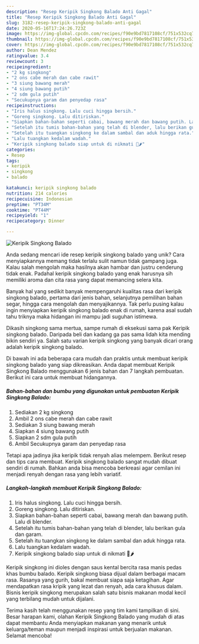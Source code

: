 ```yaml
---
description: "Resep Keripik Singkong Balado Anti Gagal"
title: "Resep Keripik Singkong Balado Anti Gagal"
slug: 3182-resep-keripik-singkong-balado-anti-gagal
date: 2020-05-16T17:24:26.723Z
image: https://img-global.cpcdn.com/recipes/f90e9bd7817108cf/751x532cq70/keripik-singkong-balado-foto-resep-utama.jpg
thumbnail: https://img-global.cpcdn.com/recipes/f90e9bd7817108cf/751x532cq70/keripik-singkong-balado-foto-resep-utama.jpg
cover: https://img-global.cpcdn.com/recipes/f90e9bd7817108cf/751x532cq70/keripik-singkong-balado-foto-resep-utama.jpg
author: Dean Mendez
ratingvalue: 3.4
reviewcount: 3
recipeingredient:
- "2 kg singkong"
- "2 ons cabe merah dan cabe rawit"
- "3 siung bawang merah"
- "4 siung bawang putih"
- "2 sdm gula putih"
- "Secukupnya garam dan penyedap rasa"
recipeinstructions:
- "Iris halus singkong. Lalu cuci hingga bersih."
- "Goreng singkong. Lalu ditiriskan."
- "Siapkan bahan-bahan seperti cabai, bawang merah dan bawang putih. Lalu di blender."
- "Setelah itu tumis bahan-bahan yang telah di blender, lalu berikan gula dan garam."
- "Setelah itu tuangkan singkong ke dalam sambal dan aduk hingga rata."
- "Lalu tuangkan kedalam wadah."
- "Keripik singkong balado siap untuk di nikmati 🍠🌶"
categories:
- Resep
tags:
- keripik
- singkong
- balado

katakunci: keripik singkong balado 
nutrition: 214 calories
recipecuisine: Indonesian
preptime: "PT34M"
cooktime: "PT44M"
recipeyield: "1"
recipecategory: Dinner

---
```



![Keripik Singkong Balado](https://img-global.cpcdn.com/recipes/f90e9bd7817108cf/751x532cq70/keripik-singkong-balado-foto-resep-utama.jpg)

Anda sedang mencari ide resep keripik singkong balado yang unik? Cara menyiapkannya memang tidak terlalu sulit namun tidak gampang juga. Kalau salah mengolah maka hasilnya akan hambar dan justru cenderung tidak enak. Padahal keripik singkong balado yang enak harusnya sih memiliki aroma dan cita rasa yang dapat memancing selera kita.

Banyak hal yang sedikit banyak mempengaruhi kualitas rasa dari keripik singkong balado, pertama dari jenis bahan, selanjutnya pemilihan bahan segar, hingga cara mengolah dan menyajikannya. Tak perlu pusing kalau ingin menyiapkan keripik singkong balado enak di rumah, karena asal sudah tahu triknya maka hidangan ini mampu jadi suguhan istimewa.

Dikasih singkong sama mertua, sampe rumah di eksekusi sama pak Keripik singkong balado. Daripada beli dan kadang ga pas sama lidah kita mending bikin sendiri ya. Salah satu varian keripik singkong yang banyak dicari orang adalah keripik singkong balado.


Di bawah ini ada beberapa cara mudah dan praktis untuk membuat keripik singkong balado yang siap dikreasikan. Anda dapat membuat Keripik Singkong Balado menggunakan 6 jenis bahan dan 7 langkah pembuatan. Berikut ini cara untuk membuat hidangannya.

<!--inarticleads1-->

##### Bahan-bahan dan bumbu yang digunakan untuk pembuatan Keripik Singkong Balado:

1. Sediakan 2 kg singkong
1. Ambil 2 ons cabe merah dan cabe rawit
1. Sediakan 3 siung bawang merah
1. Siapkan 4 siung bawang putih
1. Siapkan 2 sdm gula putih
1. Ambil Secukupnya garam dan penyedap rasa


Tetapi apa jadinya jika keripik tidak renyah alias melempem. Berikut resep dan tips cara membuat. Keripik singkong balado sangat mudah dibuat sendiri di rumah. Bahkan anda bisa mencoba berkreasi agar cemilan ini menjadi renyah dengan rasa yang lebih variatif. 

<!--inarticleads2-->

##### Langkah-langkah membuat Keripik Singkong Balado:

1. Iris halus singkong. Lalu cuci hingga bersih.
1. Goreng singkong. Lalu ditiriskan.
1. Siapkan bahan-bahan seperti cabai, bawang merah dan bawang putih. Lalu di blender.
1. Setelah itu tumis bahan-bahan yang telah di blender, lalu berikan gula dan garam.
1. Setelah itu tuangkan singkong ke dalam sambal dan aduk hingga rata.
1. Lalu tuangkan kedalam wadah.
1. Keripik singkong balado siap untuk di nikmati 🍠🌶


Keripik singkong ini dioles dengan saus kental bercita rasa manis pedas khas bumbu balado. Keripik singkong biasa dijual dalam berbagai macam rasa. Rasanya yang gurih, bakal membuat siapa saja ketagihan. Agar mendapatkan rasa kripik yang lezat dan renyah, ada cara khusus dalam. Bisnis keripik singkong merupakan salah satu bisnis makanan modal kecil yang terbilang mudah untuk dijalani. 

Terima kasih telah menggunakan resep yang tim kami tampilkan di sini. Besar harapan kami, olahan Keripik Singkong Balado yang mudah di atas dapat membantu Anda menyiapkan makanan yang menarik untuk keluarga/teman maupun menjadi inspirasi untuk berjualan makanan. Selamat mencoba!
